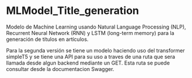# MLModel_Title_generation
Modelo de Machine Learning usando Natural Language Processing (NLP), Recurrent Neural Network (RNN) y LSTM (long-term memory) para la generación de títulos en artículos.

Para la segunda versión se tiene un modelo haciendo uso del transformer simpleT5 y se tiene una API para su uso a traves de una ruta que sera llamada desde algun backend mediante un GET. Esta ruta se puede consultar desde la documentacion Swagger.
